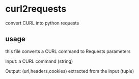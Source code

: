 # curl2requests
convert CURL into python requests

## usage
this file converts a CURL command to Requests parameters

Input:	a CURL command (string)

Output:	(url,headers,cookies) extracted from the input (tuple)
